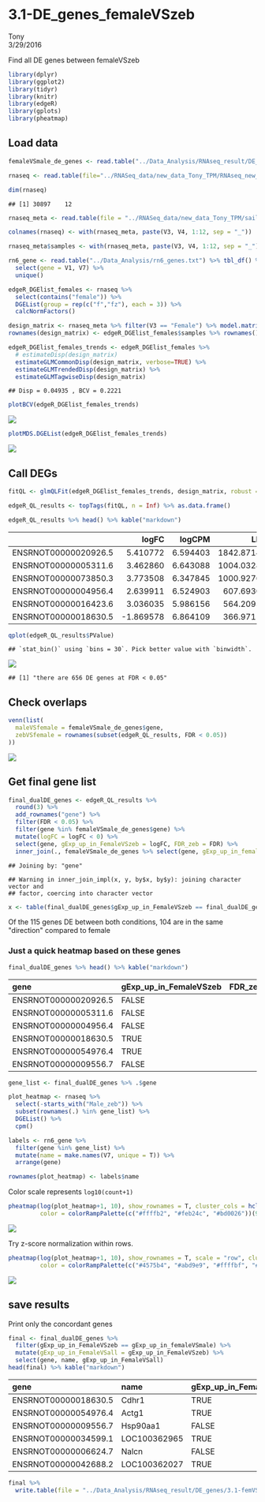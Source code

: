 # 3.1-DE_genes_femaleVSzeb
Tony  
3/29/2016  

Find all DE genes between femaleVSzeb


```r
library(dplyr)
library(ggplot2)
library(tidyr)
library(knitr)
library(edgeR)
library(gplots)
library(pheatmap)
```

## Load data


```r
femaleVSmale_de_genes <- read.table("../Data_Analysis/RNAseq_result/DE_genes/glmQLFit_DE_genes.tsv", header = TRUE)

rnaseq <- read.table(file="../RNASeq_data/new_data_Tony_TPM/RNAseq_new_merged_raw.txt", header = TRUE, stringsAsFactors = FALSE) 

dim(rnaseq)
```

```
## [1] 30897    12
```

```r
rnaseq_meta <- read.table(file = "../RNASeq_data/new_data_Tony_TPM/sailfish_file_table.txt", stringsAsFactors = FALSE)

colnames(rnaseq) <- with(rnaseq_meta, paste(V3, V4, 1:12, sep = "_"))

rnaseq_meta$samples <- with(rnaseq_meta, paste(V3, V4, 1:12, sep = "_"))

rn6_gene <- read.table("../Data_Analysis/rn6_genes.txt") %>% tbl_df() %>%
  select(gene = V1, V7) %>% 
  unique()
```


```r
edgeR_DGElist_females <- rnaseq %>%
  select(contains("female")) %>%
  DGEList(group = rep(c("f","fz"), each = 3)) %>%
  calcNormFactors() 

design_matrix <- rnaseq_meta %>% filter(V3 == "Female") %>% model.matrix(~V4, .)
rownames(design_matrix) <- edgeR_DGElist_females$samples %>% rownames()

edgeR_DGElist_females_trends <- edgeR_DGElist_females %>% 
  # estimateDisp(design_matrix)
  estimateGLMCommonDisp(design_matrix, verbose=TRUE) %>%
  estimateGLMTrendedDisp(design_matrix) %>%
  estimateGLMTagwiseDisp(design_matrix)
```

```
## Disp = 0.04935 , BCV = 0.2221
```

```r
plotBCV(edgeR_DGElist_females_trends)
```

![](3.1-DE_genes_femaleVSzeb_files/figure-html/unnamed-chunk-2-1.png)

```r
plotMDS.DGEList(edgeR_DGElist_females_trends)
```

![](3.1-DE_genes_femaleVSzeb_files/figure-html/unnamed-chunk-2-2.png)

## Call DEGs


```r
fitQL <- glmQLFit(edgeR_DGElist_females_trends, design_matrix, robust = TRUE) %>% glmLRT(coef = 2)

edgeR_QL_results <- topTags(fitQL, n = Inf) %>% as.data.frame()

edgeR_QL_results %>% head() %>% kable("markdown")
```



|                     |     logFC|   logCPM|        LR| PValue| FDR|
|:--------------------|---------:|--------:|---------:|------:|---:|
|ENSRNOT00000020926.5 |  5.410772| 6.594403| 1842.8714|      0|   0|
|ENSRNOT00000005311.6 |  3.462860| 6.643088| 1004.0328|      0|   0|
|ENSRNOT00000073850.3 |  3.773508| 6.347845| 1000.9276|      0|   0|
|ENSRNOT00000004956.4 |  2.639911| 6.524903|  607.6930|      0|   0|
|ENSRNOT00000016423.6 |  3.036035| 5.986156|  564.2095|      0|   0|
|ENSRNOT00000018630.5 | -1.869578| 6.864109|  366.9711|      0|   0|


```r
qplot(edgeR_QL_results$PValue)
```

```
## `stat_bin()` using `bins = 30`. Pick better value with `binwidth`.
```

![](3.1-DE_genes_femaleVSzeb_files/figure-html/unnamed-chunk-4-1.png)


```
## [1] "there are 656 DE genes at FDR < 0.05"
```

## Check overlaps


```r
venn(list(
  maleVSfemale = femaleVSmale_de_genes$gene,
  zebVSfemale = rownames(subset(edgeR_QL_results, FDR < 0.05))
))
```

![](3.1-DE_genes_femaleVSzeb_files/figure-html/unnamed-chunk-6-1.png)

## Get final gene list


```r
final_dualDE_genes <- edgeR_QL_results %>%
  round(3) %>%
  add_rownames("gene") %>%
  filter(FDR < 0.05) %>%
  filter(gene %in% femaleVSmale_de_genes$gene) %>%
  mutate(logFC = logFC < 0) %>%
  select(gene, gExp_up_in_FemaleVSzeb = logFC, FDR_zeb = FDR) %>%
  inner_join(., femaleVSmale_de_genes %>% select(gene, gExp_up_in_femaleVSmale = gExp_up_in_female, FDR_male = FDR, name = V7))
```

```
## Joining by: "gene"
```

```
## Warning in inner_join_impl(x, y, by$x, by$y): joining character vector and
## factor, coercing into character vector
```

```r
x <- table(final_dualDE_genes$gExp_up_in_FemaleVSzeb == final_dualDE_genes$gExp_up_in_femaleVSmale)
```

Of the 115 genes DE between both conditions, 104 are in the same "direction" compared to female

### Just a quick heatmap based on these genes


```r
final_dualDE_genes %>% head() %>% kable("markdown")
```



|gene                 |gExp_up_in_FemaleVSzeb | FDR_zeb|gExp_up_in_femaleVSmale | FDR_male|name     |
|:--------------------|:----------------------|-------:|:-----------------------|--------:|:--------|
|ENSRNOT00000020926.5 |FALSE                  |       0|TRUE                    |        0|Ptgds    |
|ENSRNOT00000005311.6 |FALSE                  |       0|TRUE                    |        0|Col1a1   |
|ENSRNOT00000004956.4 |FALSE                  |       0|TRUE                    |        0|Col3a1   |
|ENSRNOT00000018630.5 |TRUE                   |       0|TRUE                    |        0|Cdhr1    |
|ENSRNOT00000054976.4 |TRUE                   |       0|TRUE                    |        0|Actg1    |
|ENSRNOT00000009556.7 |FALSE                  |       0|FALSE                   |        0|Hsp90aa1 |

```r
gene_list <- final_dualDE_genes %>% .$gene

plot_heatmap <- rnaseq %>%
  select(-starts_with("Male_zeb")) %>%
  subset(rownames(.) %in% gene_list) %>%
  DGEList() %>%
  cpm()

labels <- rn6_gene %>%
  filter(gene %in% gene_list) %>%
  mutate(name = make.names(V7, unique = T)) %>%
  arrange(gene)

rownames(plot_heatmap) <- labels$name
```

Color scale represents `log10(count+1)`


```r
pheatmap(log(plot_heatmap+1, 10), show_rownames = T, cluster_cols = hclust(as.dist(1-cor(plot_heatmap, method = "spearman")), method = "ward.D2"), clustering_method = "ward.D2",
         color = colorRampPalette(c("#ffffb2", "#feb24c", "#bd0026"))(9))
```

![](3.1-DE_genes_femaleVSzeb_files/figure-html/unnamed-chunk-9-1.png)

Try z-score normalization within rows.


```r
pheatmap(log(plot_heatmap+1, 10), show_rownames = T, scale = "row", cluster_cols = hclust(as.dist(1-cor(plot_heatmap, method = "spearman")), method = "ward.D2"), clustering_method = "ward.D2",
         color = colorRampPalette(c("#4575b4", "#abd9e9", "#ffffbf", "#fdae61", "#d73027"))(9))
```

![](3.1-DE_genes_femaleVSzeb_files/figure-html/unnamed-chunk-10-1.png)

## save results

Print only the concordant genes


```r
final <- final_dualDE_genes %>%
  filter(gExp_up_in_FemaleVSzeb == gExp_up_in_femaleVSmale) %>%
  mutate(gExp_up_in_FemaleVSall = gExp_up_in_FemaleVSzeb) %>%
  select(gene, name, gExp_up_in_FemaleVSall)
head(final) %>% kable("markdown")
```



|gene                 |name         |gExp_up_in_FemaleVSall |
|:--------------------|:------------|:----------------------|
|ENSRNOT00000018630.5 |Cdhr1        |TRUE                   |
|ENSRNOT00000054976.4 |Actg1        |TRUE                   |
|ENSRNOT00000009556.7 |Hsp90aa1     |FALSE                  |
|ENSRNOT00000034599.1 |LOC100362965 |TRUE                   |
|ENSRNOT00000006624.7 |Nalcn        |FALSE                  |
|ENSRNOT00000042688.2 |LOC100362027 |TRUE                   |

```r
final %>%
  write.table(file = "../Data_Analysis/RNAseq_result/DE_genes/3.1-femVSfemZeb_glmQLFit_DE_genes.tsv", row.names = F, col.names = T, quote = F, sep = "\t")
```
